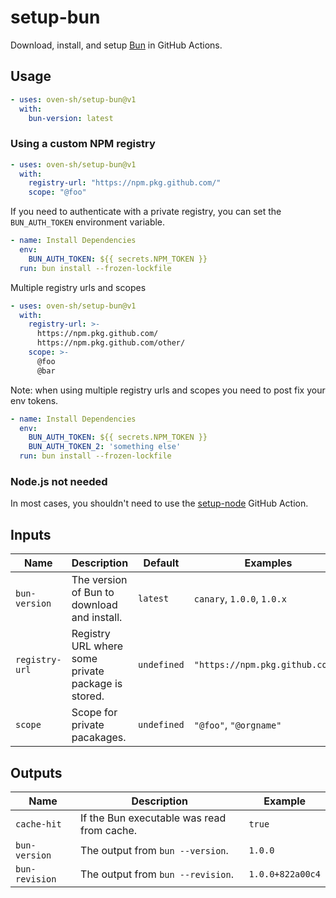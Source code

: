 # setup-bun

Download, install, and setup [Bun](https://bun.sh) in GitHub Actions.

## Usage

```yaml
- uses: oven-sh/setup-bun@v1
  with:
    bun-version: latest
```

### Using a custom NPM registry

```yaml
- uses: oven-sh/setup-bun@v1
  with:
    registry-url: "https://npm.pkg.github.com/"
    scope: "@foo"
```

If you need to authenticate with a private registry, you can set the `BUN_AUTH_TOKEN` environment variable.

```yaml
- name: Install Dependencies
  env:
    BUN_AUTH_TOKEN: ${{ secrets.NPM_TOKEN }}
  run: bun install --frozen-lockfile
```

Multiple registry urls and scopes

```yaml
- uses: oven-sh/setup-bun@v1
  with:
    registry-url: >-
      https://npm.pkg.github.com/
      https://npm.pkg.github.com/other/
    scope: >-
      @foo
      @bar
```

Note: when using multiple registry urls and scopes you need to post fix your env tokens.

```yaml
- name: Install Dependencies
  env:
    BUN_AUTH_TOKEN: ${{ secrets.NPM_TOKEN }}
    BUN_AUTH_TOKEN_2: 'something else'
  run: bun install --frozen-lockfile
```

### Node.js not needed

In most cases, you shouldn't need to use the [setup-node](https://github.com/actions/setup-node) GitHub Action.

## Inputs

| Name           | Description                                        | Default     | Examples                        |
| -------------- | -------------------------------------------------- | ----------- | ------------------------------- |
| `bun-version`  | The version of Bun to download and install.        | `latest`    | `canary`, `1.0.0`, `1.0.x`      |
| `registry-url` | Registry URL where some private package is stored. | `undefined` | `"https://npm.pkg.github.com/"` |
| `scope`        | Scope for private pacakages.                       | `undefined` | `"@foo"`, `"@orgname"`          |

## Outputs

| Name           | Description                                | Example          |
| -------------- | ------------------------------------------ | ---------------- |
| `cache-hit`    | If the Bun executable was read from cache. | `true`           |
| `bun-version`  | The output from `bun --version`.           | `1.0.0`          |
| `bun-revision` | The output from `bun --revision`.          | `1.0.0+822a00c4` |
